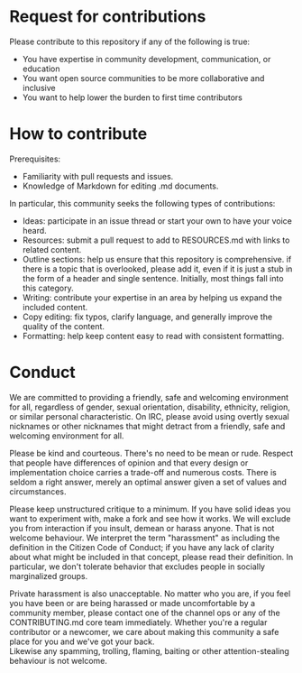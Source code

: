 # Request for contributions
Please contribute to this repository if any of the following is true:  
* You have expertise in community development, communication, or education  
* You want open source communities to be more collaborative and inclusive  
* You want to help lower the burden to first time contributors  
# How to contribute
Prerequisites:  
* Familiarity with pull requests and issues.  
* Knowledge of Markdown for editing .md documents.  
  
In particular, this community seeks the following types of contributions:  
* Ideas: participate in an issue thread or start your own to have your voice heard.  
* Resources: submit a pull request to add to RESOURCES.md with links to related content.  
* Outline sections: help us ensure that this repository is comprehensive. if there is a topic that is overlooked, please add it, even if it is just a stub in the form of a header and single sentence. Initially, most things fall into this category.  
* Writing: contribute your expertise in an area by helping us expand the included content.  
* Copy editing: fix typos, clarify language, and generally improve the quality of the content.  
* Formatting: help keep content easy to read with consistent formatting.  
# Conduct
We are committed to providing a friendly, safe and welcoming environment for all, regardless of gender, sexual orientation, disability, ethnicity, religion, or similar personal characteristic.
On IRC, please avoid using overtly sexual nicknames or other nicknames that might detract from a friendly, safe and welcoming environment for all.  
  
Please be kind and courteous. There's no need to be mean or rude. Respect that people have differences of opinion and that every design or implementation choice carries a trade-off and numerous costs. There is seldom a right answer, merely an optimal answer given a set of values and circumstances.  
  
Please keep unstructured critique to a minimum. If you have solid ideas you want to experiment with, make a fork and see how it works.
We will exclude you from interaction if you insult, demean or harass anyone. That is not welcome behaviour. We interpret the term "harassment" as including the definition in the Citizen Code of Conduct; if you have any lack of clarity about what might be included in that concept, please read their definition. In particular, we don't tolerate behavior that excludes people in socially marginalized groups.  
  
Private harassment is also unacceptable. No matter who you are, if you feel you have been or are being harassed or made uncomfortable by a community member, please contact one of the channel ops or any of the CONTRIBUTING.md core team immediately. Whether you're a regular contributor or a newcomer, we care about making this community a safe place for you and we've got your back.  
Likewise any spamming, trolling, flaming, baiting or other attention-stealing behaviour is not welcome.  
